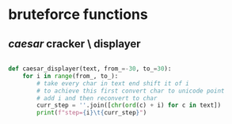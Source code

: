 # bruteforce functions

## *caesar* cracker \ displayer

```python

def caesar_displayer(text, from_=-30, to_=30):
    for i in range(from_, to_):
        # take every char in text end shift it of i
        # to achieve this first convert char to unicode point
        # add i and then reconvert to char
        curr_step = ''.join([chr(ord(c) + i) for c in text])
        print(f"step={i}\t{curr_step}")
```
